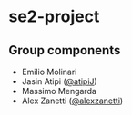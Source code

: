 # se2-project

Group components
----------
- Emilio Molinari
- Jasin Atipi ([@atipiJ](https://github.com/atipiJ))
- Massimo Mengarda
- Alex Zanetti ([@alexzanetti](https://github.com/alexzanetti))
